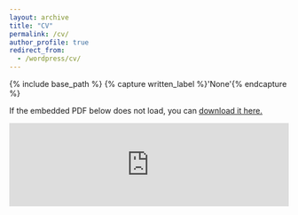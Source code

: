 ```yaml
---
layout: archive
title: "CV"
permalink: /cv/
author_profile: true
redirect_from:
  - /wordpress/cv/
---
```



{% include base_path %}
{% capture written_label %}'None'{% endcapture %}

If the embedded PDF below does not load, you can <u><a href="https://yuanzhengwen.github.io/files/CV_WYZ.pdf">download it here.</a></u>
<br/>

<embed src="https://yuanzhengwen.github.io/files/CV_WYZ.pdf" type="application/pdf" width="100%" />
